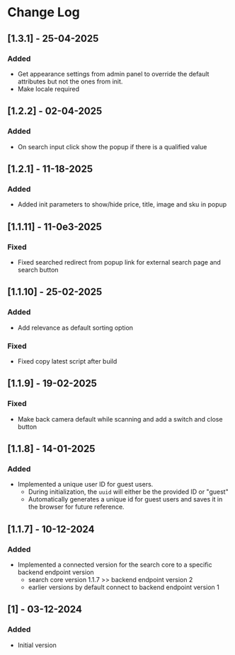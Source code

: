 # Change Log

## [1.3.1] - 25-04-2025
### Added
- Get appearance settings from admin panel to override the default attributes but not the ones from init.
- Make locale required 

## [1.2.2] - 02-04-2025
### Added
- On search input click show the popup if there is a qualified value

## [1.2.1] - 11-18-2025
### Added
- Added init parameters to show/hide price, title, image and sku in popup

## [1.1.11] - 11-0e3-2025
### Fixed
- Fixed searched redirect from popup link for external search page and search button

## [1.1.10] - 25-02-2025
### Added
- Add relevance as default sorting option
### Fixed
- Fixed copy latest script after build

## [1.1.9] - 19-02-2025
### Fixed
- Make back camera default while scanning and add a switch and close button

## [1.1.8] - 14-01-2025
### Added
- Implemented a unique user ID for guest users.
    - During initialization, the `uuid` will either be the provided ID or "guest"
    - Automatically generates a unique id for guest users and saves it in the browser for future reference.

## [1.1.7] - 10-12-2024
### Added
- Implemented a connected version for the search core to a specific backend endpoint version
    - search core version 1.1.7 >> backend endpoint version 2
    - earlier versions by default connect to backend endpoint version 1

## [1] - 03-12-2024
### Added
- Initial version
